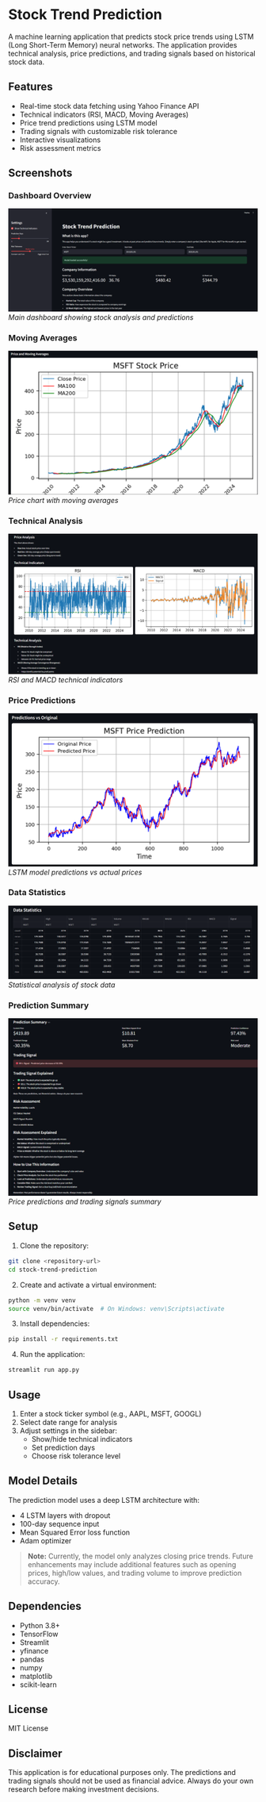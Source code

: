 # Stock Trend Prediction

A machine learning application that predicts stock price trends using LSTM (Long Short-Term Memory) neural networks. The application provides technical analysis, price predictions, and trading signals based on historical stock data.

## Features

- Real-time stock data fetching using Yahoo Finance API
- Technical indicators (RSI, MACD, Moving Averages)
- Price trend predictions using LSTM model
- Trading signals with customizable risk tolerance
- Interactive visualizations
- Risk assessment metrics

## Screenshots

### Dashboard Overview
![Dashboard](screenshots/dashboard.png)
*Main dashboard showing stock analysis and predictions*

### Moving Averages
![Moving Averages](screenshots/moving-average.png)
*Price chart with moving averages*

### Technical Analysis
![Technical Indicators](screenshots/technical-indicators.png)
*RSI and MACD technical indicators*

### Price Predictions
![Predictions](screenshots/predictions.png)
*LSTM model predictions vs actual prices*

### Data Statistics
![Statistics](screenshots/stats.png)
*Statistical analysis of stock data*

### Prediction Summary
![Summary](screenshots/summary.png)
*Price predictions and trading signals summary*

## Setup

1. Clone the repository:
```bash
git clone <repository-url>
cd stock-trend-prediction
```

2. Create and activate a virtual environment:
```bash
python -m venv venv
source venv/bin/activate  # On Windows: venv\Scripts\activate
```

3. Install dependencies:
```bash
pip install -r requirements.txt
```

4. Run the application:
```bash
streamlit run app.py
```

## Usage

1. Enter a stock ticker symbol (e.g., AAPL, MSFT, GOOGL)
2. Select date range for analysis
3. Adjust settings in the sidebar:
   - Show/hide technical indicators
   - Set prediction days
   - Choose risk tolerance level

## Model Details

The prediction model uses a deep LSTM architecture with:
- 4 LSTM layers with dropout
- 100-day sequence input
- Mean Squared Error loss function
- Adam optimizer

> **Note:** Currently, the model only analyzes closing price trends. Future enhancements may include additional features such as opening prices, high/low values, and trading volume to improve prediction accuracy.

## Dependencies

- Python 3.8+
- TensorFlow
- Streamlit
- yfinance
- pandas
- numpy
- matplotlib
- scikit-learn

## License

MIT License

## Disclaimer

This application is for educational purposes only. The predictions and trading signals should not be used as financial advice. Always do your own research before making investment decisions.